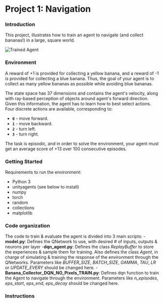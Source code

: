 [//]: # (Image References)

[image1]: https://user-images.githubusercontent.com/10624937/42135619-d90f2f28-7d12-11e8-8823-82b970a54d7e.gif "Trained Agent"

# Project 1: Navigation

### Introduction

This project, illustrates how to train an agent to navigate (and collect bananas!) in a large, square world.  

![Trained Agent][image1]

### Environment

A reward of +1 is provided for collecting a yellow banana, and a reward of -1 is provided for collecting a blue banana.  Thus, the goal of your agent is to collect as many yellow bananas as possible while avoiding blue bananas.  

The state space has 37 dimensions and contains the agent's velocity, along with ray-based perception of objects around agent's forward direction.  Given this information, the agent has to learn how to best select actions.  Four discrete actions are available, corresponding to:
- **`0`** - move forward.
- **`1`** - move backward.
- **`2`** - turn left.
- **`3`** - turn right.

The task is episodic, and in order to solve the environment, your agent must get an average score of +13 over 100 consecutive episodes.

### Getting Started

Requirements to run the environment:
- Python 3
- unityagents (see below to install)
- numpy
- torch
- random
- collections
- matplotlib

### Code organization

The code to train & evaluate the agent is divided into 3 main scripts:
-**model.py**: Defines the QNetwork to use, with desired # of inputs, outputs & neurons per layer
-**dqn_agent.py**: Defines the class *ReplayBuffer* to store the experiences & sample them for training. Also defines the class *Agent*, in charge of simulating & training the response of the environment through the QNetworks. Parameters like *BUFFER_SIZE*, *BATCH_SIZE*, *GAMMA*, *TAU*, *LR* or *UPDATE_EVERY* should be changed here.
-**Banana_Collector_DQN_NO_Pixels_TRAIN.py**: Defines dqn function to train the Agent to navigate through the environment. Parameters like *n_episodes*, *eps_start*, *eps_end*, *eps_decay* should be changed here.


### Instructions

